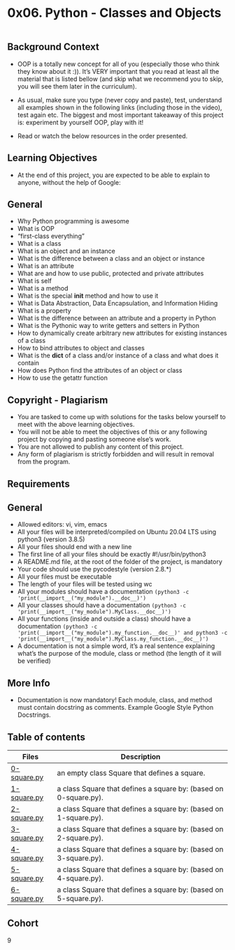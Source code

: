 # 0x06. Python - Classes and Objects

<img src="https://s3.amazonaws.com/intranet-projects-files/holbertonschool-higher-level_programming+/247/oop-meme.jpg" alt="" loading="lazy" style="">

##  Background Context
- OOP is a totally new concept for all of you (especially those who think they know about it :)). It’s VERY important that you read at least all the material that is listed bellow (and skip what we recommend you to skip, you will see them later in the curriculum).

- As usual, make sure you type (never copy and paste), test, understand all examples shown in the following links (including those in the video), test again etc. The biggest and most important takeaway of this project is: experiment by yourself OOP, play with it!

- Read or watch the below resources in the order presented.

## Learning Objectives
- At the end of this project, you are expected to be able to explain to anyone, without the help of Google:

## General
- Why Python programming is awesome
- What is OOP
- “first-class everything”
- What is a class
- What is an object and an instance
- What is the difference between a class and an object or instance
- What is an attribute
- What are and how to use public, protected and private attributes
- What is self
- What is a method
- What is the special __init__ method and how to use it
- What is Data Abstraction, Data Encapsulation, and Information Hiding
- What is a property
- What is the difference between an attribute and a property in Python
- What is the Pythonic way to write getters and setters in Python
- How to dynamically create arbitrary new attributes for existing instances of a class
- How to bind attributes to object and classes
- What is the __dict__ of a class and/or instance of a class and what does it contain
- How does Python find the attributes of an object or class
- How to use the getattr function

## Copyright - Plagiarism
- You are tasked to come up with solutions for the tasks below yourself to meet with the above learning objectives.
- You will not be able to meet the objectives of this or any following project by copying and pasting someone else’s work.
- You are not allowed to publish any content of this project.
- Any form of plagiarism is strictly forbidden and will result in removal from the program.

## Requirements
## General
- Allowed editors: vi, vim, emacs
- All your files will be interpreted/compiled on Ubuntu 20.04 LTS using python3 (version 3.8.5)
- All your files should end with a new line
- The first line of all your files should be exactly #!/usr/bin/python3
- A README.md file, at the root of the folder of the project, is mandatory
- Your code should use the pycodestyle (version 2.8.*)
- All your files must be executable
- The length of your files will be tested using wc
- All your modules should have a documentation `(python3 -c 'print(__import__("my_module").__doc__)')`
- All your classes should have a documentation `(python3 -c 'print(__import__("my_module").MyClass.__doc__)')`
- All your functions (inside and outside a class) should have a documentation `(python3 -c 'print(__import__("my_module").my_function.__doc__)' and python3 -c 'print(__import__("my_module").MyClass.my_function.__doc__)')`
- A documentation is not a simple word, it’s a real sentence explaining what’s the purpose of the module, class or method (the length of it will be verified)

## More Info
- Documentation is now mandatory! Each module, class, and method must contain docstring as comments. Example Google Style Python Docstrings.

## Table of contents
Files | Description
------|------------
[0-square.py](./0-square.py) | an empty class Square that defines a square.
[1-square.py](./1-square.py) | a class Square that defines a square by: (based on 0-square.py).
[2-square.py](./2-square.py) | a class Square that defines a square by: (based on 1-square.py).
[3-square.py](./3-square.py) |  a class Square that defines a square by: (based on 2-square.py).
[4-square.py](./4-square.py) | a class Square that defines a square by: (based on 3-square.py).
[5-square.py](./5-square.py) |  a class Square that defines a square by: (based on 4-square.py).
[6-square.py](./6-square.py) |  a class Square that defines a square by: (based on 5-square.py).

## Cohort
9

